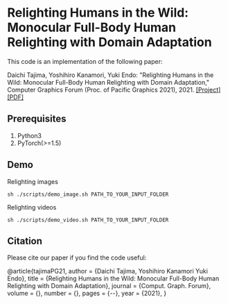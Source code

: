 # Relighting Humans in the Wild: Monocular Full-Body Human Relighting with Domain Adaptation

This code is an implementation of the following paper:

Daichi Tajima, Yoshihiro Kanamori, Yuki Endo: "Relighting Humans in the Wild: Monocular Full-Body Human Relighting with Domain Adaptation," Computer Graphics Forum (Proc. of Pacific Graphics 2021), 2021. [[Project]](http://cgg.cs.tsukuba.ac.jp/~tajima/pub/relighting_in_the_wild/)[[PDF]]()

## Prerequisites
1. Python3
2. PyTorch(>=1.5)

## Demo

Relighting images
```
sh ./scripts/demo_image.sh PATH_TO_YOUR_INPUT_FOLDER
```

Relighting videos
```
sh ./scripts/demo_video.sh PATH_TO_YOUR_INPUT_FOLDER
```

## Citation
Please cite our paper if you find the code useful:

@article{tajimaPG21,
  author    = {Daichi Tajima,
               Yoshihiro Kanamori
               Yuki Endo},
  title     = {Relighting Humans in the Wild: Monocular Full-Body Human Relighting with Domain Adaptation},
  journal   = {Comput. Graph. Forum},
  volume    = {},
  number    = {},
  pages     = {--},
  year      = {2021},
}